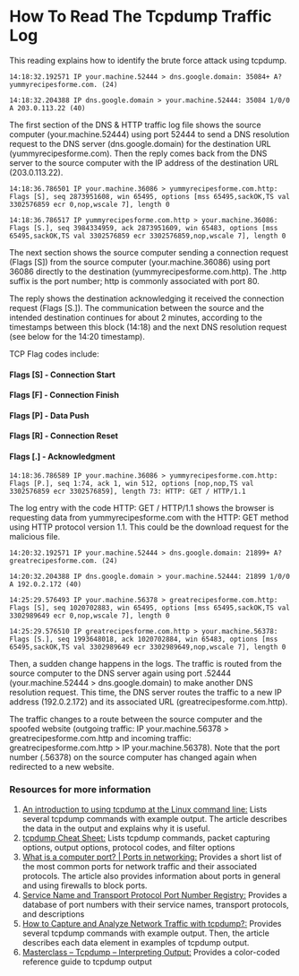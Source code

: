 # How To Read The Tcpdump Traffic Log

This reading explains how to identify the brute force attack using tcpdump. 


```
14:18:32.192571 IP your.machine.52444 > dns.google.domain: 35084+ A? yummyrecipesforme.com. (24)

14:18:32.204388 IP dns.google.domain > your.machine.52444: 35084 1/0/0 A 203.0.113.22 (40)
```

The first section of the DNS & HTTP traffic log file shows the source computer (your.machine.52444) using port 52444 to send a DNS resolution request to the DNS server (dns.google.domain) for the destination URL (yummyrecipesforme.com). Then the reply comes back from the DNS server to the source computer with the IP address of the destination URL (203.0.113.22). 

```
14:18:36.786501 IP your.machine.36086 > yummyrecipesforme.com.http: Flags [S], seq 2873951608, win 65495, options [mss 65495,sackOK,TS val 3302576859 ecr 0,nop,wscale 7], length 0

14:18:36.786517 IP yummyrecipesforme.com.http > your.machine.36086: Flags [S.], seq 3984334959, ack 2873951609, win 65483, options [mss 65495,sackOK,TS val 3302576859 ecr 3302576859,nop,wscale 7], length 0
```


The next section shows the source computer sending a connection request (Flags [S]) from the source computer (your.machine.36086) using port 36086 directly to the destination (yummyrecipesforme.com.http). The .http suffix is the port number; http is commonly associated with port 80. 

The reply shows the destination acknowledging it received the connection request (Flags [S.]). The communication between the source and the intended destination continues for about 2 minutes, according to the timestamps between this block (14:18) and the next DNS resolution request (see below for the 14:20 timestamp). 


TCP Flag codes include:


#### Flags [S]  - Connection Start 
#### Flags [F]  - Connection Finish 
#### Flags [P]  - Data Push
#### Flags [R]  - Connection Reset
#### Flags [.]  - Acknowledgment

```
14:18:36.786589 IP your.machine.36086 > yummyrecipesforme.com.http: Flags [P.], seq 1:74, ack 1, win 512, options [nop,nop,TS val 3302576859 ecr 3302576859], length 73: HTTP: GET / HTTP/1.1
```

The log entry with the code HTTP: GET / HTTP/1.1 shows the browser is requesting data from yummyrecipesforme.com with the HTTP: GET method using HTTP protocol version 1.1. This could be the download request for the malicious file. 

```
14:20:32.192571 IP your.machine.52444 > dns.google.domain: 21899+ A? greatrecipesforme.com. (24)

14:20:32.204388 IP dns.google.domain > your.machine.52444: 21899 1/0/0 A 192.0.2.172 (40)

14:25:29.576493 IP your.machine.56378 > greatrecipesforme.com.http: Flags [S], seq 1020702883, win 65495, options [mss 65495,sackOK,TS val 3302989649 ecr 0,nop,wscale 7], length 0

14:25:29.576510 IP greatrecipesforme.com.http > your.machine.56378: Flags [S.], seq 1993648018, ack 1020702884, win 65483, options [mss 65495,sackOK,TS val 3302989649 ecr 3302989649,nop,wscale 7], length 0
```

Then, a sudden change happens in the logs. The traffic is routed from the source computer to the DNS server again using port .52444 (your.machine.52444 > dns.google.domain) to make another DNS resolution request. This time, the DNS server routes the traffic to a new IP address (192.0.2.172) and its associated URL (greatrecipesforme.com.http). 

The traffic changes to a route between the source computer and the spoofed website (outgoing traffic: IP your.machine.56378 > greatrecipesforme.com.http and incoming traffic: greatrecipesforme.com.http > IP your.machine.56378). Note that the port number (.56378) on the source computer has changed again when redirected to a new website.


### Resources for more information 
1. [An introduction to using tcpdump at the Linux command line:](https://opensource.com/article/18/10/introduction-tcpdump) Lists several tcpdump commands with example output. The article describes the data in the output and explains why it is useful.
2. [tcpdump Cheat Sheet:](https://www.comparitech.com/net-admin/tcpdump-cheat-sheet/) Lists tcpdump commands, packet capturing options, output options, protocol codes, and filter options
3. [What is a computer port? | Ports in networking:](https://www.cloudflare.com/learning/network-layer/what-is-a-computer-port/) Provides a short list of the most common ports for network traffic and their associated protocols. The article also provides information about ports in general and using firewalls to block ports.
4. [Service Name and Transport Protocol Port Number Registry:](https://www.iana.org/assignments/service-names-port-numbers/service-names-port-numbers.xhtml) Provides a database of port numbers with their service names, transport protocols, and descriptions
5. [How to Capture and Analyze Network Traffic with tcpdump?:](https://geekflare.com/tcpdump-examples/) Provides several tcpdump commands with example output. Then, the article describes each data element in examples of tcpdump output. 
6. [Masterclass – Tcpdump – Interpreting Output:](https://packetpushers.net/masterclass-tcpdump-interpreting-output/) Provides a color-coded reference guide to tcpdump output 



